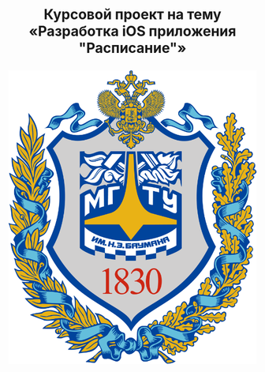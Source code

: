 # <p align="center">Курсовой проект на тему <br/>«Разработка iOS приложения "Расписание"»
### ![alt text](https://github.com/Aksiniya/schedule/blob/master/images/%D0%BC%D0%B3%D1%82%D1%83-%D0%B1%D0%B0%D1%83%D0%BC%D0%B0%D0%BD%D0%B0%20%D0%BB%D0%BE%D0%B3%D0%BE.png)
